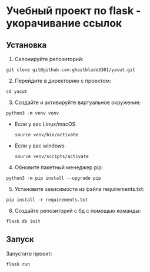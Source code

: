 # Учебный проект по flask - укорачивание ссылок

## Установка
1. Склонируйте репозиторий:
```
git clone git@github.com:ghostblade3301/yacut.git
```
2. Перейдите в директорию с проектом:

```
cd yacut
```

3. Cоздайте и активируйте виртуальное окружение:

```
python3 -m venv venv
```

* Если у вас Linux/macOS

    ```
    source venv/bin/activate
    ```

* Если у вас windows

    ```
    source venv/scripts/activate
    ```
4. Обновите пакетный менеджер pip:
```
python3 -m pip install --upgrade pip
```
5. Установите зависимости из файла requirements.txt:
```
pip install -r requirements.txt
```

6. Создайте репозиторий с бд с помощью команды:
```
flask db init
```
## Запуск
Запустите проект:
```
flask run
```